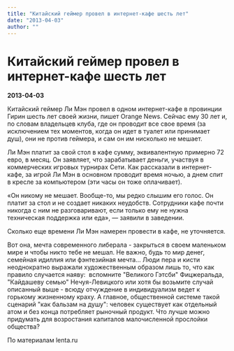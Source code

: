 ```yaml
---
title: "Китайский геймер провел в интернет-кафе шесть лет"
date: "2013-04-03"
author: ""
---
```


# Китайский геймер провел в интернет-кафе шесть лет

**2013-04-03** 

Китайский геймер Ли Мэн провел в одном интернет-кафе в провинции Гирин шесть лет своей жизни, пишет Orange News. Сейчас ему 30 лет и, по словам владельцев клуба, где он проводит все свое время (за исключением тех моментов, когда он идет в туалет или принимает душ), они не против геймера, и сам он им нисколько не мешает.



Ли Мэн платит за свой стол в кафе сумму, эквивалентную примерно 72 евро, в месяц. Он заявляет, что зарабатывает деньги, участвуя в коммерческих игровых турнирах Сети. Как рассказали в интернет-кафе, за игрой Ли Мэн в основном проводит время ночью, а днем спит в кресле за компьютером (эти часы он тоже оплачивает).



«Он никому не мешает. Вообще-то, мы редко слышим его голос. Он платит за стол и не создает никаких неудобств. Сотрудники кафе почти никогда с ним не разговаривают, если только ему не нужна техническая поддержка или еда», — заявили в заведении.



Сколько еще времени Ли Мэн намерен провести в кафе, не уточняется.

Вот она, мечта современного либерала - закрыться в своем маленьком мире и чтобы никто тебе не мешал. Не важно, будь то мир денег, семейная идиллия или фэнтезийная мечта... Люди пера и кисти неоднократно выражали художественным образом лишь то, что как правило случается наяву:  вспомните "Великого Гэтсби" Фицжеральда, "Кайдашеву семью" Нечуя-Левицкого или хотя бы возьмите случай описанный выше - всюду отчуждение в индивидуализм ведет к горькому жизненному краху. А главное, общественной системе такой сценарий "как бальзам на душу": человек существует как отдельный атом и без конца потребляет рыночный продукт. Что лучше можно придумать для возростания капиталов малочисленной прослойки общества?

По материалам lenta.ru